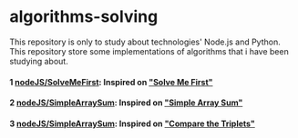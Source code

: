 # algorithms-solving
This repository is only to study about technologies' Node.js and Python.  
This repository store some implementations of algorithms that i have been studying about.  
  
#### 1 [nodeJS/SolveMeFirst](https://github.com/androdri1998/algorithms-solving/tree/main/nodeJS/SolveMeFirst): Inspired on ["Solve Me First"](https://www.hackerrank.com/challenges/solve-me-first/problem)  
  
#### 2 [nodeJS/SimpleArraySum](https://github.com/androdri1998/algorithms-solving/tree/main/nodeJS/SimpleArraySum): Inspired on ["Simple Array Sum"](https://www.hackerrank.com/challenges/simple-array-sum/problem)  
  
#### 3 [nodeJS/SimpleArraySum](https://github.com/androdri1998/algorithms-solving/tree/main/nodeJS/CompareTheTriplets): Inspired on ["Compare the Triplets"](https://www.hackerrank.com/challenges/compare-the-triplets/problem)  